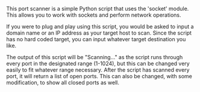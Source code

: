 This port scanner is a simple Python script that uses the 'socket' module. This allows you to work with sockets and perform network operations.

If you were to plug and play using this script, you would be asked to input a domain name or an IP address as your target host to scan. 
Since the script has no hard coded target, you can input whatever target destination you like.

The output of this script will be "Scanning..." as the script runs through every port in the designated range (1-1024), but this can be changed very easily to fit whatever range necessary.
After the script has scanned every port, it will return a list of open ports. This can also be changed, with some modification, to show all closed ports as well.
